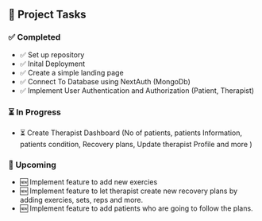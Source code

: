 ## 🚀 Project Tasks

### ✅ Completed

- ✅ Set up repository
- ✅ Inital Deployment
- ✅ Create a simple landing page
- ✅ Connect To Database using NextAuth (MongoDb)
- ✅ Implement User Authentication and Authorization (Patient, Therapist)



### ⏳ In Progress

- ⏳ Create Therapist Dashboard (No of patients, patients Information, patients condition, Recovery plans, Update therapist Profile and more )



### 📅 Upcoming

- 🆕 Implement feature to add new exercies
- 🆕 Implement feature to let therapist create new recovery plans by adding exercies, sets, reps and more.
- 🆕 Implement feature to add patients who are going to follow the plans.
